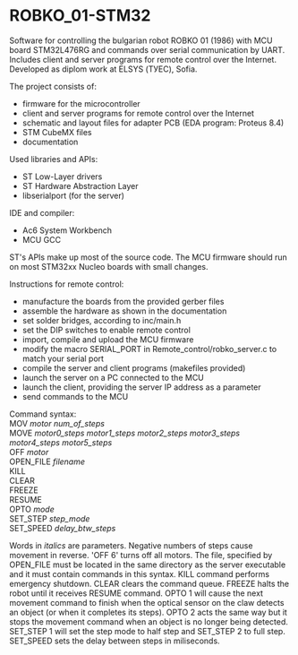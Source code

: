 # ROBKO_01-STM32
Software for controlling the bulgarian robot ROBKO 01 (1986) with MCU board STM32L476RG and commands over serial communication by UART. Includes client and server programs for remote control over the Internet. Developed as diplom work at ELSYS (ТУЕС), Sofia.

The project consists of:
* firmware for the microcontroller
* client and server programs for remote control over the Internet
* schematic and layout files for adapter PCB (EDA program: Proteus 8.4)
* STM CubeMX files
* documentation

Used libraries and APIs:
* ST Low-Layer drivers
* ST Hardware Abstraction Layer
* libserialport (for the server)

IDE and compiler:
* Ac6 System Workbench
* MCU GCC

ST's APIs make up most of the source code. The MCU firmware should run on most STM32xx Nucleo boards with small changes.

Instructions for remote control:
* manufacture the boards from the provided gerber files
* assemble the hardware as shown in the documentation
* set solder bridges, according to inc/main.h
* set the DIP switches to enable remote control
* import, compile and upload the MCU firmware
* modify the macro SERIAL_PORT in Remote_control/robko_server.c to match your serial port
* compile the server and client programs (makefiles provided)
* launch the server on a PC connected to the MCU
* launch the client, providing the server IP address as a parameter
* send commands to the MCU

Command syntax:\
MOV *motor* *num_of_steps*\
MOVE *motor0_steps* *motor1_steps* *motor2_steps* *motor3_steps* *motor4_steps* *motor5_steps*\
OFF *motor*\
OPEN_FILE *filename*\
KILL\
CLEAR\
FREEZE\
RESUME\
OPTO *mode*\
SET_STEP *step_mode*\
SET_SPEED *delay_btw_steps*

Words in *italics* are parameters. Negative numbers of steps cause movement in reverse. 'OFF 6' turns off all motors.
The file, specified by OPEN_FILE must be located in the same directory as the server executable and it must contain
commands in this syntax. KILL command performs emergency shutdown. CLEAR clears the command queue. FREEZE halts
the robot until it receives RESUME command. OPTO 1 will cause the next movement command to finish when the optical
sensor on the claw detects an object (or when it completes its steps). OPTO 2 acts the same way but it stops the
movement command when an object is no longer being detected. SET_STEP 1 will set the step mode to half step
and SET_STEP 2 to full step. SET_SPEED sets the delay between steps in miliseconds.
